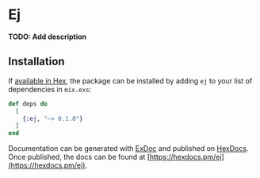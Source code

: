 # Ej

**TODO: Add description**

## Installation

If [available in Hex](https://hex.pm/docs/publish), the package can be installed
by adding `ej` to your list of dependencies in `mix.exs`:

```elixir
def deps do
  [
    {:ej, "~> 0.1.0"}
  ]
end
```

Documentation can be generated with [ExDoc](https://github.com/elixir-lang/ex_doc)
and published on [HexDocs](https://hexdocs.pm). Once published, the docs can
be found at [https://hexdocs.pm/ej](https://hexdocs.pm/ej).

